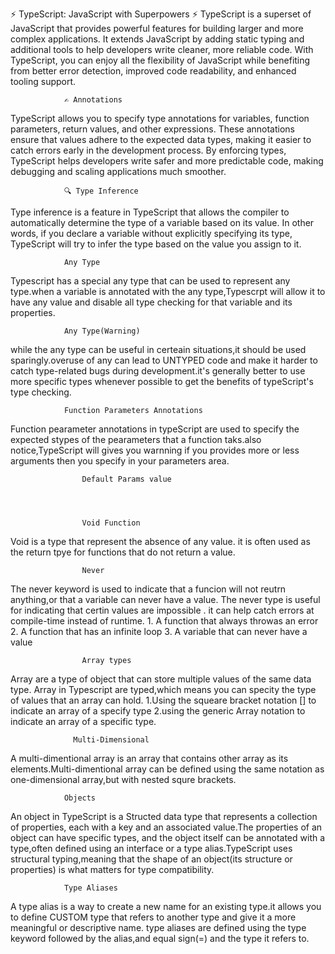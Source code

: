 ⚡ TypeScript: JavaScript with Superpowers ⚡
TypeScript is a superset of JavaScript that provides powerful features for building larger and more complex applications. It extends JavaScript by adding static typing and additional tools to help developers write cleaner, more reliable code. With TypeScript, you can enjoy all the flexibility of JavaScript while benefiting from better error detection, improved code readability, and enhanced tooling support.

                ✍️ Annotations

TypeScript allows you to specify type annotations for variables, function parameters, return values, and other expressions. These annotations ensure that values adhere to the expected data types, making it easier to catch errors early in the development process. By enforcing types, TypeScript helps developers write safer and more predictable code, making debugging and scaling applications much smoother.

                🔍 Type Inference

Type inference is a feature in TypeScript that allows the compiler to automatically determine the type of a variable based on its value. In other words, if you declare a variable without explicitly specifying its type, TypeScript will try to infer the type based on the value you assign to it.

                Any Type

Typescript has a special any type that can be used to represent any type.when a variable is annotated with the any type,Typescrpt will allow it to have any value and disable all type checking for that variable and its properties.

                Any Type(Warning)

while the any type can be useful in certeain situations,it should be used sparingly.overuse of any can lead to UNTYPED code and make it harder to catch type-related bugs during development.it's generally better to use more specific types whenever possible to get the benefits of typeScript's type checking.

                Function Parameters Annotations

Function pearameter annotations in typeScript are used to specify the expected stypes of the pearameters that a function taks.also notice,TypeScript will gives you warnning if you provides more or less arguments then you specify in your parameters area.

                    Default Params value




                    Void Function

Void is a type that represent the absence of any value. it is often used as the return tpye for functions that do not return a value.

                    Never

The never keyword is used to indicate that a funcion will not reutrn anything,or that a variable can never have a value. The never type is useful for indicating that certin values are impossible . it can help catch errors at compile-time instead of runtime. 1. A function that always throwas an error 2. A function that has an infinite loop 3. A variable that can never have a value

                    Array types

Array are a type of object that can store multiple values of the same data type. Array in Typescript are typed,which means you can specity the type of values that an array can hold.
1.Using the squeare bracket notation [] to indicate an array of a specify type
2.using the generic Array<type> notation to indicate an array of a specific type.

                  Multi-Dimensional

A multi-dimentional array is an array that contains other array as its elements.Multi-dimentional array can be defined using the same notation as one-dimensional array,but with nested squre brackets.

                Objects

An object in TypeScript is a Structed data type that represents a collection of properties, each with a key and an associated value.The properties of an object can have specific types, and the object itself can be annotated with a type,often defined using an interface or a type alias.TypeScript uses structural typing,meaning that the shape of an object(its structure or properties) is what matters for type compatibility.

                Type Aliases

A type alias is a way to create a new name for an existing type.it allows you to define CUSTOM type that refers to another type and give it a more meaningful or descriptive name.
type aliases are defined using the type keyword followed by the alias,and equal sign(=) and the type it refers to.
